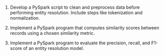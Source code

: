 1) Develop a PySpark script to clean and preprocess data before performing entity resolution. 
Include steps like tokenization and normalization.

2) Implement a PySpark program that computes similarity scores between records using a 
chosen similarity metric.

3) Implement a PySpark program to evaluate the precision, recall, and F1-score of an entity 
resolution model.
